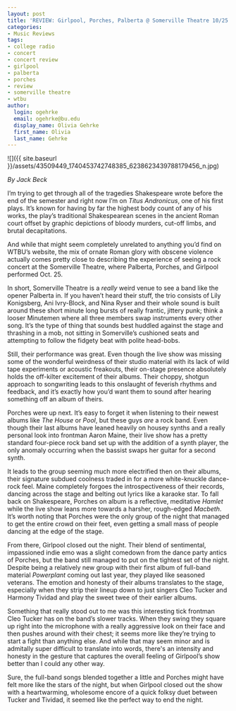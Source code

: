```yaml
---
layout: post
title: 'REVIEW: Girlpool, Porches, Palberta @ Somerville Theatre 10/25'
categories:
- Music Reviews
tags:
- college radio
- concert
- concert review
- girlpool
- palberta
- porches
- review
- somerville theatre
- wtbu
author:
  login: ogehrke
  email: ogehrke@bu.edu
  display_name: Olivia Gehrke
  first_name: Olivia
  last_name: Gehrke
---
```

![]({{ site.baseurl }}/assets/43509449_1740453742748385_6238623439788179456_n.jpg)

_By Jack Beck_

I’m trying to get through all of the tragedies Shakespeare wrote before the end of the semester and right now I’m on _Titus Andronicus_, one of his first plays. It’s known for having by far the highest body count of any of his works, the play’s traditional Shakespearean scenes in the ancient Roman court offset by graphic depictions of bloody murders, cut-off limbs, and brutal decapitations.

And while that might seem completely unrelated to anything you’d find on WTBU’s website, the mix of ornate Roman glory with obscene violence actually comes pretty close to describing the experience of seeing a rock concert at the Somerville Theatre, where Palberta, Porches, and Girlpool performed Oct. 25.

In short, Somerville Theatre is a _really_ weird venue to see a band like the opener Palberta in. If you haven’t heard their stuff, the trio consists of Lily Konigsberg, Ani Ivry-Block, and Nina Ryser and their whole sound is built around these short minute long bursts of really frantic, jittery punk; think a looser Minutemen where all three members swap instruments every other song. It’s the type of thing that sounds best huddled against the stage and thrashing in a mob, not sitting in Somerville’s cushioned seats and attempting to follow the fidgety beat with polite head-bobs.

Still, their performance was great. Even though the live show was missing some of the wonderful weirdness of their studio material with its lack of wild tape experiments or acoustic freakouts, their on-stage presence absolutely holds the off-kilter excitement of their albums. Their choppy, shotgun approach to songwriting leads to this onslaught of feverish rhythms and feedback, and it’s exactly how you’d want them to sound after hearing something off an album of theirs.

Porches were up next. It’s easy to forget it when listening to their newest albums like _The House_ or _Pool_, but these guys _are_ a rock band. Even though their last albums have leaned heavily on housey synths and a really personal look into frontman Aaron Maine, their live show has a pretty standard four-piece rock band set up with the addition of a synth player, the only anomaly occurring when the bassist swaps her guitar for a second synth.

It leads to the group seeming much more electrified then on their albums, their signature subdued coolness traded in for a more white-knuckle dance-rock feel. Maine completely forgoes the introspectiveness of their records, dancing across the stage and belting out lyrics like a karaoke star. To fall back on Shakespeare, Porches on album is a reflective, meditative _Hamlet_ while the live show leans more towards a harsher, rough-edged _Macbeth_. It’s worth noting that Porches were the only group of the night that managed to get the entire crowd on their feet, even getting a small mass of people dancing at the edge of the stage.

From there, Girlpool closed out the night. Their blend of sentimental, impassioned indie emo was a slight comedown from the dance party antics of Porches, but the band still managed to put on the tightest set of the night. Despite being a relatively new group with their first album of full-band material _Powerplant_ coming out last year, they played like seasoned veterans. The emotion and honesty of their albums translates to the stage, especially when they strip their lineup down to just singers Cleo Tucker and Harmony Tividad and play the sweet twee of their earlier albums.

Something that really stood out to me was this interesting tick frontman Cleo Tucker has on the band’s slower tracks. When they swing they square up right into the microphone with a really aggressive look on their face and then pushes around with their chest; it seems more like they’re trying to start a fight than anything else. And while that may seem minor and is admitally super difficult to translate into words, there's an intensity and honesty in the gesture that captures the overall feeling of Girlpool’s show better than I could any other way.

Sure, the full-band songs blended together a little and Porches might have felt more like the stars of the night, but when Girlpool closed out the show with a heartwarming, wholesome encore of a quick folksy duet between Tucker and Tividad, it seemed like the perfect way to end the night.